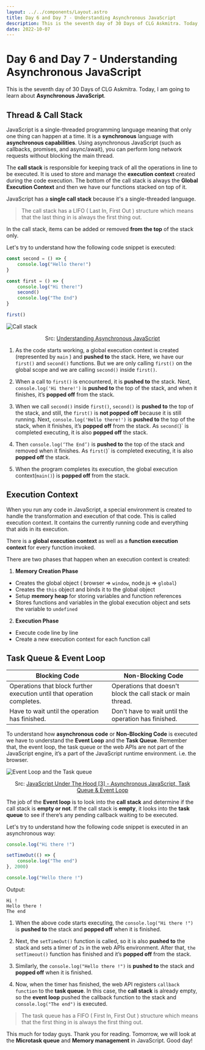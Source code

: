 ```yaml
---
layout: ../../components/Layout.astro
title: Day 6 and Day 7 - Understanding Asynchronous JavaScript
description: This is the seventh day of 30 Days of CLG Askmitra. Today, I am going to learn about Asynchronous JavaScript.
date: 2022-10-07
---
```


# Day 6 and Day 7 - Understanding Asynchronous JavaScript

This is the seventh day of 30 Days of CLG Askmitra. Today, I am going to learn about **Asynchronous JavaScript**.

## Thread & Call Stack

JavaScript is a single-threaded programming language meaning that only one thing can happen at a time. It is a **synchronous** language with **asynchronous capabilities**. Using asynchronous JavaScript (such as callbacks, promises, and async/await), you can perform long network requests without blocking the main thread.

The **call stack** is responsible for keeping track of all the operations in line to be executed. It is used to store and manage the **execution context** created during the code execution. The bottom of the call stack is always the **Global Execution Context** and then we have our functions stacked on top of it.

JavaScript has a **single call stack** because it's a single-threaded language.

> The call stack has a LIFO ( Last In, First Out ) structure which means that the last thing in is always the first thing out.

In the call stack, items can be added or removed **from the top** of the stack only.

Let's try to understand how the following code snippet is executed:

```js
const second = () => {
	console.log("Hello there!")
}

const first = () => {
	console.log("Hi there!")
	second()
	console.log("The End")
}

first()
```

![Call stack](/images/call-stack.png)

<p align="center">Src: <a href="https://blog.bitsrc.io/understanding-asynchronous-javascript-the-event-loop-74cd408419ff">Understanding Asynchronous JavaScript</a></p>

1. As the code starts working, a global execution context is created (represented by `main` ) and **pushed to** the stack. Here, we have our `first()` and `second()` functions. But we are only calling `first()` on the global scope and we are calling `second()` inside `first()`.

2. When a call to `first()` is encountered, it is **pushed to** the stack. Next, `console.log('Hi there!')` is **pushed to** the top of the stack, and when it finishes, it’s **popped off** from the stack.

3. When we call `second()` inside `first()`, `second()` is **pushed to** the top of the stack, and still, the `first()` is **not popped off** because it is still running. Next, `console.log('Hello there!')` is **pushed to** the top of the stack, when it finishes, it’s **popped off** from the stack. As `second(`)` is completed executing, it is also **popped off** the stack.

4. Then `console.log(‘The End’)` is **pushed to** the top of the stack and removed when it finishes. As `first(`)` is completed executing, it is also **popped off** the stack.

5. When the program completes its execution, the global execution context(`main()`) is **popped off** from the stack.

## Execution Context

When you run any code in JavaScript, a special environment is created to handle the transformation and execution of that code. This is called execution context. It contains the currently running code and everything that aids in its execution.

There is a **global execution context** as well as a **function execution context** for every function invoked.

There are two phases that happen when an execution context is created:

1. **Memory Creation Phase**

-   Creates the global object ( browser => `window`, node.js => `global`)
-   Creates the `this` object and binds it to the global object
-   Setup **memory heap** for storing variables and function references
-   Stores functions and variables in the global execution object and sets the variable to `undefined`

2. **Execution Phase**

-   Execute code line by line
-   Create a new execution context for each function call

## Task Queue & Event Loop

| Blocking Code                                                           | Non-Blocking Code                                            |
| ----------------------------------------------------------------------- | ------------------------------------------------------------ |
| Operations that block further execution until that operation completes. | Operations that doesn't block the call stack or main thread. |
| Have to wait until the operation has finished.                          | Don't have to wait until the operation has finished.         |

To understand how **asynchronous code** or **Non-Blocking Code** is executed we have to understand the **Event Loop** and the **Task Queue**. Remember that, the event loop, the task queue or the web APIs are not part of the JavaScript engine, it’s a part of the JavaScript runtime environment. i.e. the browser.

![Event Loop and the Task queue](/images/task-queue-event-loop.png)

<p align="center">Src: <a href="https://www.youtube.com/watch?v=28AXSTCpsyU&list=PLillGF-Rfqbars4vKNtpcWVDUpVOVTlgB&index=3">JavaScript Under The Hood [3] - Asynchronous JavaScript, Task Queue & Event Loop</a></p>

The job of the **Event loop** is to look into the **call stack** and determine if the call stack is **empty or not**. If the call stack is **empty**, it looks into the **task queue** to see if there’s any pending callback waiting to be executed.

Let's try to understand how the following code snippet is executed in an asynchronous way:

```js
console.log("Hi there !")

setTimeOut(() => {
	console.log("The end")
}, 2000)

console.log("Hello there !")
```

Output:

```
Hi !
Hello there !
The end
```

1. When the above code starts executing, the `console.log("Hi there !")` is **pushed to** the stack and **popped off** when it is finished.

2. Next, the `setTimeOut()` function is called, so it is also **pushed to** the stack and sets a timer of `2s` in the web APIs environment. After that, `the setTimeout()` function has finished and it’s **popped off** from the stack.

3. Similarly, the `console.log("Hello there !")` is **pushed to** the stack and **popped off** when it is finished.

4. Now, when the timer has finished, the web API registers `callback function` to the **task queue**. In this case, the **call stack** is already empty, so the **event loop** pushed the callback function to the stack and `console.log("The end")` is executed.

> The task queue has a FIFO ( First In, First Out ) structure which means that the first thing in is always the first thing out.

This much for today guys. Thank you for reading. Tomorrow, we will look at the **Microtask queue** and **Memory management** in JavaScript. Good day!

